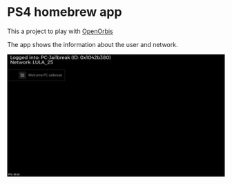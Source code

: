 # PS4 homebrew app

This a project to play with [OpenOrbis](https://github.com/OpenOrbis/OpenOrbis-PS4-Toolchain)

The app shows the information about the user and network.

<img src="screenshots/screen1.jpg" alt="Initial screen of the app" width="800" />
